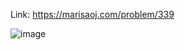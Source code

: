 Link: https://marisaoj.com/problem/339

![image](https://github.com/user-attachments/assets/98fed9ba-f4ac-41fc-9115-72ae00fceb17)

